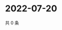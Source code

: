 # 2022-07-20

共 0 条

<!-- BEGIN WEIBO -->
<!-- 最后更新时间 Wed Jul 20 2022 11:41:57 GMT+0800 (China Standard Time) -->

<!-- END WEIBO -->
